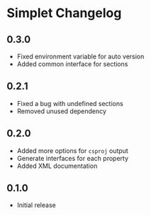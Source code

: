 # Simplet Changelog

## 0.3.0

- Fixed environment variable for auto version
- Added common interface for sections

## 0.2.1

- Fixed a bug with undefined sections
- Removed unused dependency

## 0.2.0

- Added more options for `csproj` output
- Generate interfaces for each property
- Added XML documentation

## 0.1.0

- Initial release
